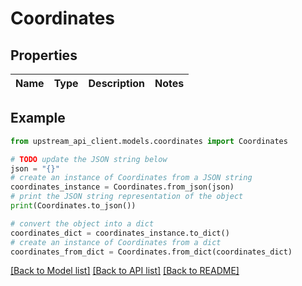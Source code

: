 # Coordinates


## Properties

Name | Type | Description | Notes
------------ | ------------- | ------------- | -------------

## Example

```python
from upstream_api_client.models.coordinates import Coordinates

# TODO update the JSON string below
json = "{}"
# create an instance of Coordinates from a JSON string
coordinates_instance = Coordinates.from_json(json)
# print the JSON string representation of the object
print(Coordinates.to_json())

# convert the object into a dict
coordinates_dict = coordinates_instance.to_dict()
# create an instance of Coordinates from a dict
coordinates_from_dict = Coordinates.from_dict(coordinates_dict)
```
[[Back to Model list]](../README.md#documentation-for-models) [[Back to API list]](../README.md#documentation-for-api-endpoints) [[Back to README]](../README.md)


